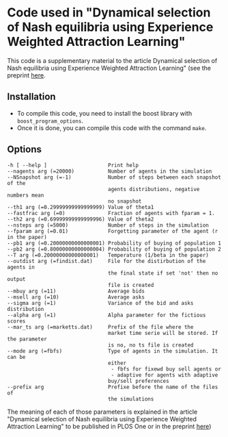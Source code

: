 # Code used in "Dynamical selection of Nash equilibria using Experience Weighted Attraction Learning"
This code is a supplementary material to the article Dynamical selection of Nash equilibria using Experience Weighted Attraction Learning" (see the preprint [here](https://arxiv.org/abs/1706.09763). 
## Installation
- To compile this code, you need to install the boost library with `boost_program_options`.
- Once it is done, you can compile this code with the command `make`.

## Options

  ```
  -h [ --help ]                    Print help
  --nagents arg (=20000)           Number of agents in the simulation
  --NSnapshot arg (=-1)            Number of steps between each snapshot of the
                                   agents distributions, negative numbers mean
                                   no snapshot
  --th1 arg (=0.29999999999999999) Value of theta1
  --fastfrac arg (=0)              Fraction of agents with fparam = 1.
  --th2 arg (=0.69999999999999996) Value of theta2
  --nsteps arg (=5000)             Number of steps in the simulation
  --fparam arg (=0.01)             Forgetting parameter of the agent (r in the paper)
  --pb1 arg (=0.20000000000000001) Probability of buying of population 1
  --pb2 arg (=0.80000000000000004) Probability of buying of population 2
  --T arg (=0.20000000000000001)   Temperature (1/beta in the paper)
  --outdist arg (=findist.dat)     File for the distirbution of the agents in
                                   the final state if set 'not' then no output
                                   file is created
  --mbuy arg (=11)                 Average bids
  --msell arg (=10)                Average asks
  --sigma arg (=1)                 Variance of the bid and asks distribution
  --alpha arg (=1)                 Alpha parameter for the fictious scores
  --mar_ts arg (=marketts.dat)     Prefix of the file where the
                                   market time serie will be stored. If the parameter 
								   is no, no ts file is created
  --mode arg (=fbfs)               Type of agents in the simulation. It can be
                                   either
                                    - fbfs for fixewd buy sell agents or
                                    - adaptive for agents with adaptive
                                   buy/sell preferences
  --prefix arg                     Prefixe before the name of the files of
                                   the simulations
```
The meaning of each of those parameters is explained in the article "Dynamical selection of Nash equilibria using Experience Weighted Attraction Learning" to be published in PLOS One or in the preprint [here](https://arxiv.org/abs/1706.09763))
